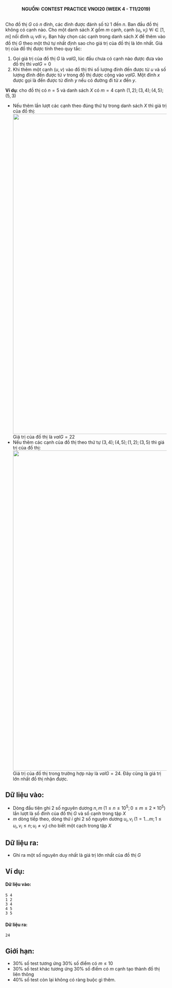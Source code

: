 **<center>NGUỒN: CONTEST PRACTICE VNOI20 (WEEK 4 - T11/2019)</center>**
<br>

Cho đồ thị $G$ có $n$ đỉnh, các đỉnh được đánh số từ $1$ đến $n$. Ban đầu đồ thị không có cạnh nào. Cho một danh sách $X$ gồm $m$ cạnh, cạnh $(u_i,v_i )\  ∀ i∈[1,m]$ nối đỉnh $u_i$ với $v_i$. Bạn hãy chọn các cạnh trong danh sách $X$ để thêm vào đồ thị $G$ theo một thứ tự nhất định sao cho giá trị của đồ thị là lớn nhất. Giá trị của đồ thị được tính theo quy tắc:

1. Gọi giá trị của đồ thị $G$ là $valG$, lúc đầu chưa có cạnh nào được đưa vào đồ thị thì $valG=0$
2. Khi thêm một cạnh $(u,v)$ vào đồ thị thì số lượng đỉnh đến được từ $u$ và số lượng đỉnh đến được từ $v$ trong đồ thị được cộng vào $valG$. Một đỉnh $x$ được gọi là đến được từ đỉnh $y$ nếu có đường đi từ $x$ đến $y$.

**Ví dụ**: cho đồ thị có $n=5$ và danh sách $X$ có $m=4$ cạnh $(1,2);(3,4);(4,5);(5,3)$ 
- Nếu thêm lần lượt các cạnh theo đúng thứ tự trong danh sách $X$ thì giá trị của đồ thị: <center><img src="/images/problems/1014/valg1.svg" width=1000px></center>Giá trị của đồ thị là $valG=22$
- Nếu thêm các cạnh của đồ thị theo thứ tự $(3,4);(4,5);(1,2);(3,5)$ thì giá trị của đồ thị: <center><img src="/images/problems/1014/valg2.svg" width=1000px></center>Giá trị của đồ thị trong trường hợp này là $valG=24$. Đây cũng là giá trị lớn nhất đồ thị nhận được.

## Dữ liệu vào:
+ Dòng đầu tiên ghi $2$ số nguyên dương $n,m\ (1≤n≤10^5;0≤m≤2×10^5)$ lần lượt là số đỉnh của đồ thị $G$ và số cạnh trong tập $X$
+ $m$ dòng tiếp theo, dòng thứ $i$ ghi $2$ số nguyên dương $u_i,v_i\  (1=1…m;1≤u_i,v_i≤n;u_i≠v_i)$ cho biết một cạch trong tập $X$

## Dữ liệu ra:
- Ghi ra một số nguyên duy nhất là giá trị lớn nhất của đồ thị $G$

## Ví dụ:
#### Dữ liệu vào:
```
5 4
1 2
3 4
4 5
3 5
```

#### Dữ liệu ra:
```
24
```

## Giới hạn:
+ $30\%$ số test tương ứng $30\%$ số điểm có $m≤10$
+ $30\%$ số test khác tương ứng $30\%$ số điểm có $m$ cạnh tạo thành đồ thị liên thông
+ $40\%$ số test còn lại không có ràng buộc gì thêm.
